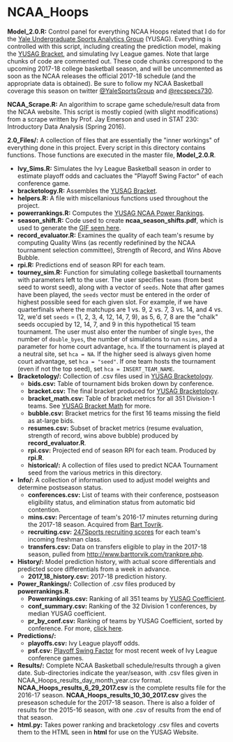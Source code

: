 # NCAA_Hoops
__Model_2.0.R:__ Control panel for everything NCAA Hoops related that I do for the [Yale Undergraduate Sports Analytics Group](http://sports.sites.yale.edu) (YUSAG). Everything is controlled with this script, including creating the prediction model, making the [YUSAG Bracket](http://sports.sites.yale.edu/yusag-bracketology), and simulating Ivy League games. Note that large chunks of code are commented out. These code chunks correspond to the upcoming 2017-18 college basketball season, and will be uncommented as soon as the NCAA releases the official 2017-18 schedule (and the appropriate data is obtained). Be sure to follow my NCAA Basketball coverage this season on twitter [@YaleSportsGroup](https://twitter.com/YaleSportsGroup) and [@recspecs730](https://twitter.com/recspecs730).

__NCAA_Scrape.R:__ An algorithim to scrape game schedule/result data from the NCAA website. This script is mostly copied (with slight modifications) from a scrape written by Prof. Jay Emerson and used in STAT 230: Introductory Data Analysis (Spring 2016).

__2.0_Files/:__ A collection of files that are essentially the "inner workings" of everything done in this project. Every script in this directory contains functions. Those functions are executed in the master file, __Model_2.0.R__.
* __Ivy_Sims.R:__ Simulates the Ivy League Basketball season in order to estimate playoff odds and cacluates the "Playoff Swing Factor" of each conference game.
* __bracketology.R:__ Assembles the [YUSAG Bracket](http://sports.sites.yale.edu/yusag-bracketology).
* __helpers.R:__ A file with miscellanious functions used throughout the project.
* __powerrankings.R:__ Computes the [YUSAG NCAA Power Rankings](http://sports.sites.yale.edu/ncaa-power-rankings).
* __season_shift.R:__ Code used to create __ncaa_season_shifts.pdf__, which is used to generate the [GIF seen here](https://twitter.com/recspecs730/status/961986171365621761).
* __record_evaluator.R:__ Examines the quality of each team's resume by computing Quality Wins (as recently redefinined by the NCAA tournament selection committee), Strength of Record, and Wins Above Bubble.
* __rpi.R:__ Predictions end of season RPI for each team.
* __tourney_sim.R:__ Function for simulating college basketball tournaments with parameters left to the user. The user specifies ```teams``` (from best seed to worst seed), along with a vector of ```seeds```. Note that after games have been played, the ```seeds``` vector must be entered in the order of highest possible seed for each given slot. For example, if we have quarterfinals where the matchups are 1 vs. 9, 2 vs. 7, 3 vs. 14, and 4 vs. 12, we'd set ```seeds``` = (1, 2, 3, 4, 12, 14, 7, 9), as 5, 6, 7, 8 are the "chalk" seeds occupied by 12, 14, 7, and 9 in this hypothetical 15 team tournament. The user must also enter the number of single ```byes```, the number of ```double_byes```, the number of simulations to run ```nsims```, and a parameter for home court advantage, ```hca```. If the tournament is played at a neutral site, set ```hca = NA```. If the higher seed is always given home court advantage, set ```hca = "seed"```. If one team hosts the tournament (even if not the top seed), set ```hca = INSERT_TEAM_NAME```.
* __Bracketology/:__ Collection of .csv files used in [YUSAG Bracketology](http://sports.sites.yale.edu/yusag-bracketology).
  * __bids.csv:__ Table of tournament bids broken down by conference.
  * __bracket.csv:__ The final bracket produced for [YUSAG Bracketology](http://sports.sites.yale.edu/yusag-bracketology).
  * __bracket_math.csv:__ Table of bracket metrics for all 351 Division-1 teams. See [YUSAG Bracket Math](http://sports.sites.yale.edu/bracket-math) for more.
  * __bubble.csv:__ Bracket metrics for the first 16 teams missing the field as at-large bids.
  * __resumes.csv:__ Subset of bracket metrics (resume evaluation, strength of record, wins above bubble) produced by __record_evaluator.R__. 
  * __rpi.csv:__ Projected end of season RPI for each team. Produced by __rpi.R__.
  * __historical/:__ A collection of files used to predict NCAA Tournament seed from the various metrics in this directory.
* __Info/:__ A collection of information used to adjust model weights and determine postseason status.
  * __conferences.csv:__ List of teams with their conference, postseason eligibility status, and elimination status from automatic bid contention.
  * __mins.csv:__ Percentage of team's 2016-17 minutes returning during the 2017-18 season. Acquired from [Bart Tovrik](http://www.barttorvik.com/returningmins.php).
  * __recruiting.csv:__ [247Sports recruiting scores](http://247sports.com/Season/2017-Basketball/CompositeTeamRankings) for each team's incoming freshman class.
  * __transfers.csv:__ Data on transfers eligible to play in the 2017-18 season, pulled from http://www.barttorvik.com/trankpre.php.
* __History/:__ Model prediction history, with actual score differentials and predicted score differentials from a week in advance.
  * __2017_18_history.csv:__ 2017-18 prediction history.
* __Power_Rankings/:__ Collection of .csv files produced by __powerrankings.R__.
  * __Powerrankings.csv:__ Ranking of all 351 teams by [YUSAG Coefficient](http://sports.sites.yale.edu/ncaa-mens-basketball-power-rankings).
  * __conf_summary.csv:__ Ranking of the 32 Division 1 conferences, by median YUSAG coefficient. 
  * __pr_by_conf.csv:__ Ranking of teams by YUSAG Coefficient, sorted by conference. For more, [click here](http://sports.sites.yale.edu/ncaa-mens-basketball-power-rankings-0).
* __Predictions/:__ 
  * __playoffs.csv:__ Ivy League playoff odds.
  * __psf.csv:__ [Playoff Swing Factor](http://yaledailynews.com/downthefield/2017/01/31/by-the-numbers-ivy-hoops-games-to-watch/) for most recent week of Ivy League conference games.
* __Results/:__ Complete NCAA Basketball schedule/results through a given date. Sub-directories indicate the year/season, with .csv files given in NCAA_Hoops_results_day_month_year.csv format. __NCAA_Hoops_results_6_29_2017.csv__ is the complete results file for the 2016-17 season. __NCAA_Hoops_results_10_30_2017.csv__ gives the preseason schedule for the 2017-18 season. There is also a folder of results for the 2015-16 season, with one .csv of results from the end of that season.
* __html.py:__ Takes power ranking and bracketology .csv files and coverts them to the HTML seen in __html__ for use on the YUSAG Website.